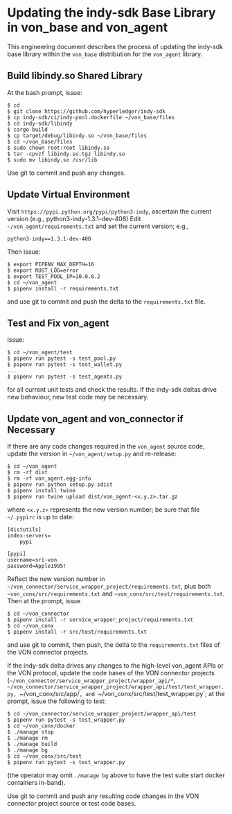 # Updating the indy-sdk Base Library in von_base and von_agent
This engineering document describes the process of updating the indy-sdk base library within the `von_base` distribution for the `von_agent` library.

## Build libindy.so Shared Library
At the bash prompt, issue:
```
$ cd
$ git clone https://github.com/hyperledger/indy-sdk
$ cp indy-sdk/ci/indy-pool.dockerfile ~/von_base/files
$ cd indy-sdk/libindy
$ cargo build
$ cp target/debug/libindy.so ~/von_base/files
$ cd ~/von_base/files
$ sudo chown root:root libindy.so
$ tar -cpvzf libindy.so.tgz libindy.so
$ sudo mv libindy.so /usr/lib
```
Use git to commit and push any changes.

## Update Virtual Environment
Visit `https://pypi.python.org/pypi/python3-indy`, ascertain the current version (e.g., python3-indy-1.3.1-dev-408)
Edit `~/von_agent/requirements.txt` and set the current version; e.g.,
```
python3-indy==1.3.1-dev-408
```

Then issue:
```
$ export PIPENV_MAX_DEPTH=16
$ export RUST_LOG=error
$ export TEST_POOL_IP=10.0.0.2
$ cd ~/von_agent
$ pipenv install -r requirements.txt
```
and use git to commit and push the delta to the `requirements.txt` file.

## Test and Fix von_agent
Issue:
```
$ cd ~/von_agent/test
$ pipenv run pytest -s test_pool.py
$ pipenv run pytest -s test_wallet.py
...
$ pipenv run pytest -s test_agents.py
```
for all current unit tests and check the results. If the indy-sdk deltas drive new behaviour, new test code may be necessary.

## Update von_agent and von_connector if Necessary
If there are any code changes required in the `von_agent` source code, update the version in `~/von_agent/setup.py` and re-release:
```
$ cd ~/von_agent
$ rm -rf dist
$ rm -rf von_agent.egg-info
$ pipenv run python setup.py sdist
$ pipenv install twine
$ pipenv run twine upload dist/von_agent-<x.y.z>.tar.gz
```
where `<x.y.z>` represents the new version number; be sure that file `~/.pypirc` is up to date:
```
[distutils]
index-servers=
    pypi

[pypi]
username=sri-von
password=Apple1995!
```

Reflect the new version number in `~/von_connector/service_wrapper_project/requirements.txt`, plus both `~von_conx/src/requirements.txt` and `~von_conx/src/test/requirements.txt`. Then at the prompt, issue
```
$ cd ~/von_connector
$ pipenv install -r service_wrapper_project/requirements.txt
$ cd ~/von_conx
$ pipenv install -r src/test/requirements.txt
```
and use git to commit, then push, the delta to the `requirements.txt` files of the VON connector projects.

If the indy-sdk delta drives any changes to the high-level von_agent APIs or the VON protocol, update the code bases of the VON connector projects (`~/von_connector/service_wrapper_project/wrapper_api/*`, `~/von_connector/service_wrapper_project/wrapper_api/test/test_wrapper.py, `~/von_conx/src/app/`, and `~/von_conx/src/test/test_wrapper.py`; at the prompt, issue the following to test:
```
$ cd ~/von_connector/service_wrapper_project/wrapper_api/test
$ pipenv run pytest -s test_wrapper.py
$ cd ~/von_conx/docker
$ ./manage stop
$ ./manage rm
$ ./manage build
$ ./manage bg
$ cd ~/von_conx/src/test
$ pipenv run pytest -s test_wrapper.py
```
(the operator may omit `./manage bg` above to have the test suite start docker containers in-band).

Use git to commit and push any resulting code changes in the VON connector project source or test code bases.

